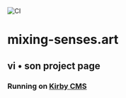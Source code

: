 ![CI](https://github.com/guidoschmidt/vi.son-mixing-senses.art/workflows/CI/badge.svg?branch=release)

# mixing-senses.art
## vi • son project page
### Running on [Kirby CMS](https://getkirby.com/)
